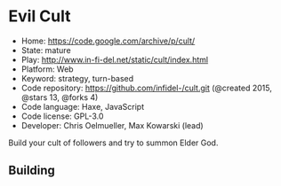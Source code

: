 # Evil Cult

- Home: https://code.google.com/archive/p/cult/
- State: mature
- Play: http://www.in-fi-del.net/static/cult/index.html
- Platform: Web
- Keyword: strategy, turn-based
- Code repository: https://github.com/infidel-/cult.git (@created 2015, @stars 13, @forks 4)
- Code language: Haxe, JavaScript
- Code license: GPL-3.0
- Developer: Chris Oelmueller, Max Kowarski (lead)

Build your cult of followers and try to summon Elder God.

## Building
